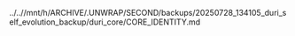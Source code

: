 ../..//mnt/h/ARCHIVE/.UNWRAP/SECOND/backups/20250728_134105_duri_self_evolution_backup/duri_core/CORE_IDENTITY.md